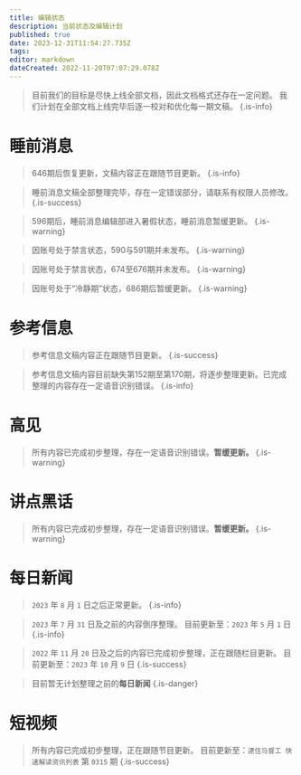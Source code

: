 ```yaml
---
title: 编辑状态
description: 当前状态及编辑计划
published: true
date: 2023-12-31T11:54:27.735Z
tags: 
editor: markdown
dateCreated: 2022-11-20T07:07:29.078Z
---
```


> 目前我们的目标是尽快上线全部文档，因此文档格式还存在一定问题。
> 我们计划在全部文档上线完毕后逐一校对和优化每一期文稿。
{.is-info}

# 睡前消息

> 646期后恢复更新，文稿内容正在跟随节目更新。
{.is-info}

> 睡前消息文稿全部整理完毕，存在一定错误部分，请联系有权限人员修改。
{.is-success}

> 596期后，睡前消息编辑部进入暑假状态，睡前消息暂缓更新。
{.is-warning}

> 因账号处于禁言状态，590与591期并未发布。
{.is-warning}

> 因账号处于禁言状态，674至676期并未发布。
{.is-warning}

> 因账号处于“冷静期”状态，686期后暂缓更新。
{.is-warning}

<!--

## 整理状态

整理状态详见[目录](/main.md)。
如果你正在参与[协作编辑](/editing.md)，只需点击缺失的内容（红色部分）即可创建对应页面。
-->

# 参考信息

> 参考信息文稿内容正在跟随节目更新。
{.is-success}

> 参考信息文稿内容目前缺失第152期至第170期，将逐步整理更新。已完成整理的内容存在一定语音识别错误。
{.is-info}

# 高见

> 所有内容已完成初步整理，存在一定语音识别错误。**暂缓更新。**
{.is-warning}

# 讲点黑话

> 所有内容已完成初步整理，存在一定语音识别错误。**暂缓更新。**
{.is-warning}

# 每日新闻

> `2023` 年 `8` 月 `1` 日之后正常更新。
{.is-info}

> `2023` 年 `7` 月 `31` 日及之前的内容倒序整理。
> 目前更新至：`2023` 年 `5` 月 `1` 日
{.is-info}

> `2022` 年 `11` 月 `20` 日及之后的内容已完成初步整理，正在跟随栏目更新。
> 目前更新至：`2023` 年 `10` 月 `9` 日
{.is-success}

> 目前暂无计划整理之前的**每日新闻**
{.is-danger}

# 短视频

> 所有内容已完成初步整理，正在跟随节目更新。
> 目前更新至：`逮住马督工 快速解读资讯列表` 第 `0315` 期
{.is-success}
